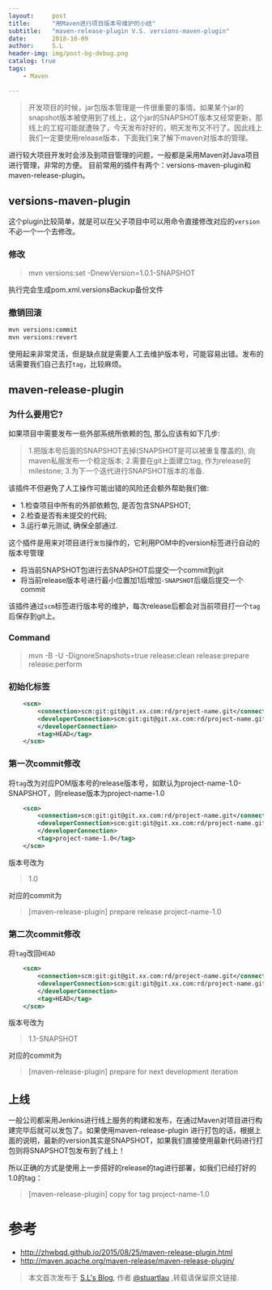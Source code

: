 ```yaml
---
layout:     post
title:      "用Maven进行项目版本号维护的小结"
subtitle:   "maven-release-plugin V.S. versions-maven-plugin"
date:       2018-10-09
author:     S.L
header-img: img/post-bg-debug.png
catalog: true
tags:
    - Maven

---
```

> 开发项目的时候，jar包版本管理是一件很重要的事情。如果某个jar的snapshot版本被使用到了线上，这个jar的SNAPSHOT版本又经常更新，那线上的工程可能就遭殃了，今天发布好好的，明天发布又不行了。因此线上我们一定要使用release版本，下面我们来了解下maven对版本的管理。
  
进行较大项目开发时会涉及到项目管理的问题，一般都是采用Maven对Java项目进行管理，非常的方便。
目前常用的插件有两个：versions-maven-plugin和maven-release-plugin。

## versions-maven-plugin
这个plugin比较简单，就是可以在父子项目中可以用命令直接修改对应的`version`不必一个一个去修改。

### 修改

> mvn versions:set -DnewVersion=1.0.1-SNAPSHOT

执行完会生成pom.xml.versionsBackup备份文件

### 撤销回滚
```bash
mvn versions:commit
mvn versions:revert
```
    
使用起来非常灵活，但是缺点就是需要人工去维护版本号，可能容易出错。发布的话需要我们自己去打`tag`，比较麻烦。

## maven-release-plugin

### 为什么要用它?

如果项目中需要发布一些外部系统所依赖的包, 那么应该有如下几步:

> 1.把版本号后面的SNAPSHOT去掉(SNAPSHOT是可以被重复覆盖的), 向maven私服发布一个稳定版本;
  2.需要在git上面建立tag, 作为release的milestone;
  3.为下一个迭代进行SNAPSHOT版本的准备.
  
该插件不但避免了人工操作可能出错的风险还会额外帮助我们做:

- 1.检查项目中所有的外部依赖包, 是否包含SNAPSHOT;
- 2.检查是否有未提交的代码;
- 3.运行单元测试, 确保全部通过.


  
这个插件是用来对项目进行`发包`操作的，它利用POM中的version标签进行自动的版本号管理

- 将当前SNAPSHOT包进行去SNAPSHOT后提交一个commit到git
- 将当前release版本号进行最小位置加1后增加`-SNAPSHOT`后缀后提交一个commit

该插件通过`scm`标签进行版本号的维护，每次release后都会对当前项目打一个`tag`后保存到git上。

### Command

>  mvn -B -U -DignoreSnapshots=true release:clean release:prepare release:perform


### 初始化标签

```xml
    <scm>
        <connection>scm:git:git@git.xx.com:rd/project-name.git</connection>
        <developerConnection>scm:git:git@git.xx.com:rd/project-name.git
        </developerConnection>
        <tag>HEAD</tag>
    </scm>

```

### 第一次commit修改

将`tag`改为对应POM版本号的release版本号，如默认为project-name-1.0-SNAPSHOT，则release版本为project-name-1.0

```xml
    <scm>
        <connection>scm:git:git@git.xx.com:rd/project-name.git</connection>
        <developerConnection>scm:git:git@git.xx.com:rd/project-name.git
        </developerConnection>
        <tag>project-name-1.0</tag>
    </scm>

```

版本号改为
>   <version>1.0</version>

对应的commit为

>   [maven-release-plugin] prepare release project-name-1.0

### 第二次commit修改

将`tag`改回`HEAD`

```xml
    <scm>
        <connection>scm:git:git@git.xx.com:rd/project-name.git</connection>
        <developerConnection>scm:git:git@git.xx.com:rd/project-name.git
        </developerConnection>
        <tag>HEAD</tag>
    </scm>

```

版本号改为
>   <version>1.1-SNAPSHOT</version>


对应的commit为

>   [maven-release-plugin] prepare for next development iteration

## 上线
一般公司都采用Jenkins进行线上服务的构建和发布，在通过Maven对项目进行构建完毕后就可以发包了。如果使用maven-release-plugin
进行打包的话，根据上面的说明，最新的version其实是SNAPSHOT，如果我们直接使用最新代码进行打包则将SNAPSHOT包发布到了线上！

所以正确的方式是使用上一步搭好的release的tag进行部署，如我们已经打好的1.0的tag：

>   [maven-release-plugin] copy for tag project-name-1.0


# 参考
- http://zhwbqd.github.io/2015/08/25/maven-release-plugin.html
- http://maven.apache.org/maven-release/maven-release-plugin/

> 本文首次发布于 [S.L's Blog](https://liushuo.me), 作者 [@stuartlau](http://github.com/stuartlau) ,转载请保留原文链接.
